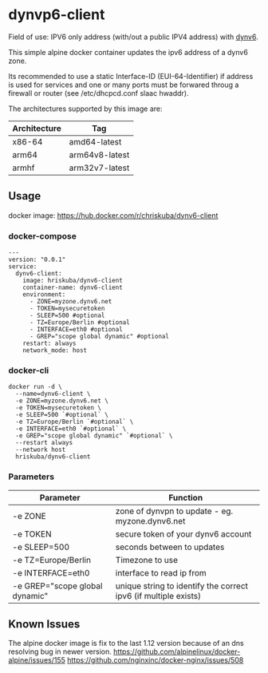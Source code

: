 # dynvp6-client

Field of use: IPV6 only address (with/out a public IPV4 address) with [dynv6](https://dynv6.com/).

This simple alpine docker container updates the ipv6 address of a dynv6 zone.

Its recommended to use a static Interface-ID (EUI-64-Identifier) if address is used for services and one or many ports must be forwared throug a firewall or router (see /etc/dhcpcd.conf slaac hwaddr).

The architectures supported by this image are:

| Architecture | Tag | 
| ------ | ------ |
| x86-64 | amd64-latest |
| arm64 | arm64v8-latest |
| armhf | arm32v7-latest |

## Usage

docker image: https://hub.docker.com/r/chriskuba/dynv6-client

### docker-compose
```
---
version: "0.0.1"
service:
  dynv6-client:
    image: hriskuba/dynv6-client
    container-name: dynv6-client
    environment:
      - ZONE=myzone.dynv6.net
      - TOKEN=mysecuretoken
      - SLEEP=500 #optional
      - TZ=Europe/Berlin #optional
      - INTERFACE=eth0 #optional
      - GREP="scope global dynamic" #optional
    restart: always
    network_mode: host
```

### docker-cli
```
docker run -d \
  --name=dynv6-client \
  -e ZONE=myzone.dynv6.net \
  -e TOKEN=mysecuretoken \
  -e SLEEP=500 `#optional` \
  -e TZ=Europe/Berlin `#optional` \
  -e INTERFACE=eth0 `#optional` \
  -e GREP="scope global dynamic" `#optional` \
  --restart always
  --network host
  hriskuba/dynv6-client
```

### Parameters
| Parameter | Function |
| ------ | ------ |
| -e ZONE | zone of dynvpn to update - eg. myzone.dynv6.net |
| -e TOKEN | secure token of your dynv6 account |
| -e SLEEP=500 | seconds between to updates |
| -e TZ=Europe/Berlin | Timezone to use |
| -e INTERFACE=eth0 | interface to read ip from |
| -e GREP="scope global dynamic" | unique string to identify the correct ipv6 (if multiple exists) |

## Known Issues
The alpine docker image is fix to the last 1.12 version because of an dns resolving bug in newer version.
https://github.com/alpinelinux/docker-alpine/issues/155
https://github.com/nginxinc/docker-nginx/issues/508